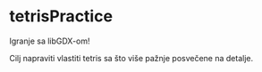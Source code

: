 tetrisPractice
==============

Igranje sa libGDX-om!

Cilj napraviti vlastiti tetris sa što više pažnje posvečene na detalje. 
